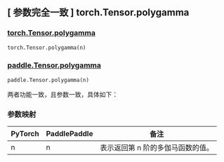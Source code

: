 ## [ 参数完全一致 ] torch.Tensor.polygamma

### [torch.Tensor.polygamma](https://pytorch.org/docs/stable/generated/torch.polygamma.html?highlight=polygamma#torch.polygamma)

```python
torch.Tensor.polygamma(n)
```

### [paddle.Tensor.polygamma](https://www.paddlepaddle.org.cn/documentation/docs/zh/api/paddle/polygamma_cn.html#polygamma)

```python
paddle.Tensor.polygamma(n)
```

两者功能一致，且参数一致，具体如下：

### 参数映射

| PyTorch | PaddlePaddle | 备注               |
|---------|--------------|------------------|
| n       | n            | 表示返回第 n 阶的多伽马函数的值。 |
